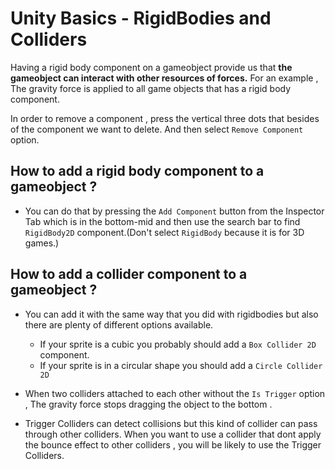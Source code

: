 # Unity Basics - RigidBodies and Colliders 

Having a rigid body component on a gameobject provide us that <b>the gameobject can interact with other resources of forces.</b> For an example , The gravity force is applied to all game objects that has a rigid body component. 

In order to remove a component , press the vertical three dots that besides of the component we want to delete. And then select `Remove Component` option.

## How to add a rigid body component to a gameobject ? 

- You can do that by pressing the `Add Component` button from the Inspector Tab which is in the bottom-mid and then use the search bar to find `RigidBody2D` component.(Don't select `RigidBody` because it is for 3D games.) 

## How to add a collider component to a gameobject ? 

- You can add it with the same way that you did with rigidbodies but also there are plenty of different options available.

    - If your sprite is a cubic you probably should add a `Box Collider 2D` component.
    - If your sprite is in a circular shape you should add a `Circle Collider 2D`

- When two colliders attached to each other without the `Is Trigger` option , The gravity force stops dragging the object to the bottom . 
- Trigger Colliders can detect collisions but this kind of collider can pass through other colliders. When you want to use a collider that dont apply the bounce effect to other colliders , you  will be likely to use the Trigger Colliders. 

 

